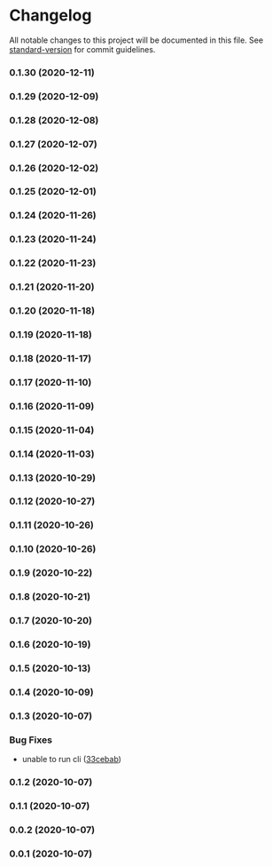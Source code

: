 # Changelog

All notable changes to this project will be documented in this file. See [standard-version](https://github.com/conventional-changelog/standard-version) for commit guidelines.

### 0.1.30 (2020-12-11)

### 0.1.29 (2020-12-09)

### 0.1.28 (2020-12-08)

### 0.1.27 (2020-12-07)

### 0.1.26 (2020-12-02)

### 0.1.25 (2020-12-01)

### 0.1.24 (2020-11-26)

### 0.1.23 (2020-11-24)

### 0.1.22 (2020-11-23)

### 0.1.21 (2020-11-20)

### 0.1.20 (2020-11-18)

### 0.1.19 (2020-11-18)

### 0.1.18 (2020-11-17)

### 0.1.17 (2020-11-10)

### 0.1.16 (2020-11-09)

### 0.1.15 (2020-11-04)

### 0.1.14 (2020-11-03)

### 0.1.13 (2020-10-29)

### 0.1.12 (2020-10-27)

### 0.1.11 (2020-10-26)

### 0.1.10 (2020-10-26)

### 0.1.9 (2020-10-22)

### 0.1.8 (2020-10-21)

### 0.1.7 (2020-10-20)

### 0.1.6 (2020-10-19)

### 0.1.5 (2020-10-13)

### 0.1.4 (2020-10-09)

### 0.1.3 (2020-10-07)


### Bug Fixes

* unable to run cli ([33cebab](https://github.com/eladb/markmac/commit/33cebab6a981da6264bb2da22cfcd47b24a69757))

### 0.1.2 (2020-10-07)

### 0.1.1 (2020-10-07)

### 0.0.2 (2020-10-07)

### 0.0.1 (2020-10-07)
